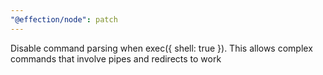 ```yaml
---
"@effection/node": patch
---
```

Disable command parsing when exec({ shell: true }). This allows complex commands that involve pipes and redirects to work
